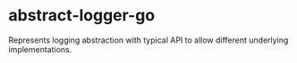 # abstract-logger-go
Represents logging abstraction with typical API to allow different underlying implementations.
